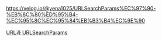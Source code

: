 https://velog.io/@yena1025/URLSearchParams%EC%97%90-%EB%8C%80%ED%95%B4-%EC%95%8C%EC%95%84%EB%B3%B4%EC%9E%90

[URL과 URLSearchParams](https://www.zerocho.com/category/HTML&DOM/post/5b3ae84fb3dabd001b53b9ab)